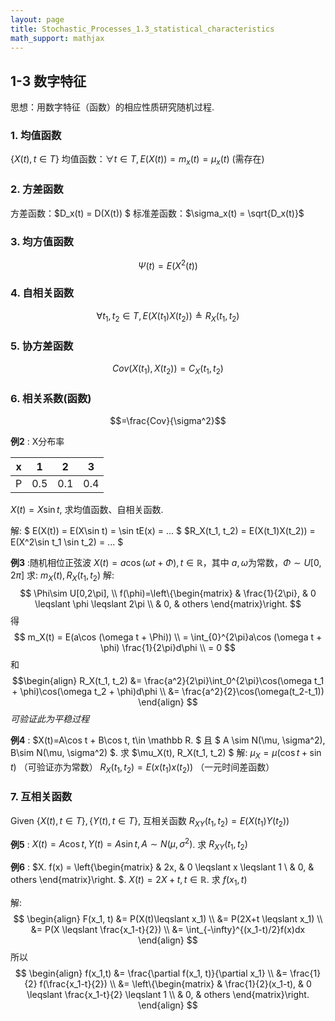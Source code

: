```yaml
---
layout: page
title: Stochastic_Processes_1.3_statistical_characteristics
math_support: mathjax
---
```



## 1-3 数字特征
思想：用数字特征（函数）的相应性质研究随机过程.
### 1. 均值函数
$\{X(t),t\in T\}$ 均值函数：$\forall t\in T, E(X(t)) = m_x(t) = \mu_x(t)$ (需存在)

### 2. 方差函数
方差函数：$D_x(t) = D(X(t)) $
标准差函数：$\sigma_x(t) = \sqrt{D_x(t)}$

### 3. 均方值函数
$$\Psi(t)=E(X^2(t))$$

### 4. 自相关函数
$$\forall t_1, t_2 \in T, E(X(t_1)X(t_2)) \triangleq R_X(t_1, t_2)$$

### 5. 协方差函数
$$Cov(X(t_1),X(t_2)) = C_X(t_1, t_2) $$

### 6. 相关系数(函数)
$$=\frac{Cov}{\sigma^2}$$

**例2** : X分布率

|  x| 1  |  2 | 3 |
|---|--- | ---| --|
|P  | 0.5| 0.1|0.4|

$X(t) = X\sin t$, 求均值函数、自相关函数.

解: $ E(X(t)) = E(X\sin t) = \sin tE(x) = ... $
$R_X(t_1, t_2) = E(X(t_1)X(t_2)) = E(X^2\sin t_1 \sin t_2) = ... $

**例3** :随机相位正弦波 $X(t) = a\cos(\omega t + \Phi), t \in \mathbb R$，其中 $a, \omega$为常数，$\Phi \sim U[0, 2\pi]$
求: $m_X(t), R_X(t_1, t_2)$
解: 
$$
\Phi\sim U[0,2\pi], \\ f(\phi)=\left\{\begin{matrix}
 & \frac{1}{2\pi}, & 0 \leqslant \phi \leqslant 2\pi \\
 & 0, & others
\end{matrix}\right.
$$
得 $$
m_X(t) = E(a\cos (\omega t + \Phi)) \\
= \int_{0}^{2\pi}a\cos (\omega t + \phi)  \frac{1}{2\pi}d\phi \\
= 0
$$
和 
$$\begin{align}
R_X(t_1, t_2) &= \frac{a^2}{2\pi}\int_0^{2\pi}\cos(\omega t_1 + \phi)\cos(\omega t_2 + \phi)d\phi \\
&= \frac{a^2}{2}\cos(\omega(t_2-t_1))
\end{align}
$$
*可验证此为平稳过程*

**例4** : $X(t)=A\cos t + B\cos t, t\in \mathbb R. $ 且 $ A \sim N(\mu, \sigma^2), B\sim N(\mu, \sigma^2) $.
求 $\mu_X(t), R_X(t_1, t_2) $
解: $\mu_X = \mu(\cos t + \sin t)$ （可验证亦为常数）
$R_X(t_1, t_2)=E(x(t_1)x(t_2))$ （一元时间差函数）

### 7. 互相关函数
Given $\{X(t), t\in T\}, \{Y(t), t \in T\}$,
互相关函数 $R_{XY}(t_1, t_2) = E(X(t_1)Y(t_2))$

**例5** : $X(t)=A\cos t, Y(t) = A\sin t, A\sim N(\mu, \sigma^2)$. 求 $R_{XY}(t_1, t_2)$

**例6** : $X. f(x) = \left\{\begin{matrix} & 2x, & 0 \leqslant x \leqslant 1 \\ & 0, & others \end{matrix}\right. $.
$X(t)=2X+t, t\in \mathbb R$. 求 $f(x_1, t)$

解: 
$$ \begin{align}
F(x_1, t) 
&= P(X(t)\leqslant x_1) \\
&= P(2X+t \leqslant x_1) \\
&= P(X \leqslant \frac{x_1-t}{2}) \\
&= \int_{-\infty}^{(x_1-t)/2}f(x)dx
\end{align}
$$
所以 
$$ \begin{align}
f(x_1,t) 
&= \frac{\partial f(x_1, t)}{\partial x_1} \\
&= \frac{1}{2} f(\frac{x_1-t}{2}) \\
&= \left\{\begin{matrix}
& \frac{1}{2}(x_1-t), & 0 \leqslant \frac{x_1-t}{2} \leqslant 1 \\
& 0, & others
\end{matrix}\right.
\end{align}
$$



